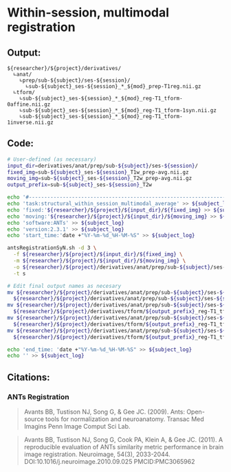 # Within-session, multimodal registration
## Output:
```
${researcher}/${project}/derivatives/
  ∟anat/
    ∟prep/sub-${subject}/ses-${session}/
      ∟sub-${subject}_ses-${session}_*_${mod}_prep-T1reg.nii.gz
  ∟tform/
    ∟sub-${subject}_ses-${session}_*_${mod}_reg-T1_tform-0affine.nii.gz
    ∟sub-${subject}_ses-${session}_*_${mod}_reg-T1_tform-1syn.nii.gz
    ∟sub-${subject}_ses-${session}_*_${mod}_reg-T1_tform-1inverse.nii.gz
```
## Code:
```bash
# User-defined (as necessary)
input_dir=derivatives/anat/prep/sub-${subject}/ses-${session}/
fixed_img=sub-${subject}_ses-${session}_T1w_prep-avg.nii.gz
moving_img=sub-${subject}_ses-${session}_T2w_prep-avg.nii.gz
output_prefix=sub-${subject}_ses-${session}_T2w

echo '#--------------------------------------------------------------------------------' >> ${subject_log}
echo 'task:structural_within_session_multimodal_average' >> ${subject_log}
echo 'fixed:'${researcher}/${project}/${input_dir}/${fixed_img} >> ${subject_log}
echo 'moving:'${researcher}/${project}/${input_dir}/${moving_img} >> ${subject_log}
echo 'software:ANTs' >> ${subject_log}
echo 'version:2.3.1' >> ${subject_log}
echo 'start_time:'date +"%Y-%m-%d_%H-%M-%S" >> ${subject_log}

antsRegistrationSyN.sh -d 3 \
  -f ${researcher}/${project}/${input_dir}/${fixed_img} \
  -m ${researcher}/${project}/${input_dir}/${moving_img} \
  -o ${researcher}/${project}/derivatives/anat/prep/sub-${subject}/ses-${session}/${output_prefix}_temp_ \
  -t s

# Edit final output names as necesary
mv ${researcher}/${project}/derivatives/anat/prep/sub-${subject}/ses-${session}/${output_prefix}_temp_Warped.nii.gz \
  ${researcher}/${project}/derivatives/anat/prep/sub-${subject}/ses-${session}/${output_prefix}_prep-T1reg.nii.gz
mv ${researcher}/${project}/derivatives/anat/prep/sub-${subject}/ses-${session}/${output_prefix}_temp_0GenericAffine.mat \
  ${researcher}/${project}/derivatives/tform/${output_prefix}_reg-T1_tform-0affine.nii.gz
mv ${researcher}/${project}/derivatives/anat/prep/sub-${subject}/ses-${session}/${output_prefix}_temp_1Warp.nii.gz \
  ${researcher}/${project}/derivatives/tform/${output_prefix}_reg-T1_tform-1syn.nii.gz
mv ${researcher}/${project}/derivatives/anat/prep/sub-${subject}/ses-${session}/${output_prefix}_temp_1InverseWarp.nii.gz \
  ${researcher}/${project}/derivatives/tform/${output_prefix}_reg-T1_tform-1inverse.nii.gz

echo 'end_time: 'date +"%Y-%m-%d_%H-%M-%S" >> ${subject_log}
echo '' >> ${subject_log}
```
## Citations:
### ANTs Registration
>Avants BB, Tustison NJ, Song G, & Gee JC. (2009). Ants: Open-source tools for normalization and neuroanatomy. Transac Med Imagins Penn Image Comput Sci Lab.

>Avants BB, Tustison NJ, Song G, Cook PA, Klein A, & Gee JC. (2011). A reproducible evaluation of ANTs similarity metric performance in brain image registration. Neuroimage, 54(3), 2033-2044. DOI:10.1016/j.neuroimage.2010.09.025 PMCID:PMC3065962

